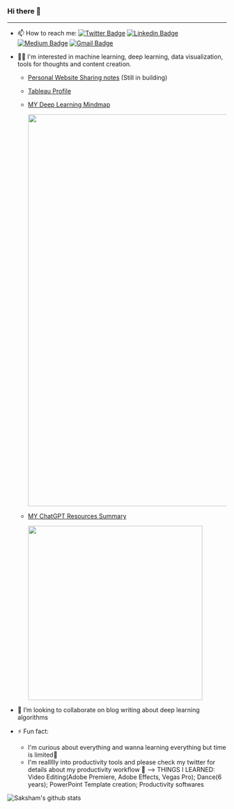 ### Hi there 👋
---
- 📫 How to reach me: 
[![Twitter Badge](https://img.shields.io/badge/-@Sue_sk79-1ca0f1?style=flat-square&labelColor=1ca0f1&logo=twitter&logoColor=white&link=https://twitter.com/Sue_sk79)](https://twitter.com/Sue_sk79) [![Linkedin Badge](https://img.shields.io/badge/-ShukangGuo-blue?style=flat-square&logo=Linkedin&logoColor=white&link=www.linkedin.com/in/shukang-guo/)](https://www.linkedin.com/in/shukang-guo/) [![Medium Badge](https://img.shields.io/badge/-@Sue-03a57a?style=flat-square&labelColor=000000&logo=Medium&link=https://medium.com/@sue.sk.guo/)](https://medium.com/@sue.sk.guo/)
[![Gmail Badge](https://img.shields.io/badge/-sue.sk.guo@gmail.com-c14438?style=flat-square&logo=Gmail&logoColor=white&link=mailto:sue.sk.guo@gmail.com)](mailto:sue.sk.guo@gmail.com)

- 👩‍💻 I'm interested in machine learning, deep learning, data visualization, tools for thoughts and content creation.
  - [Personal Website Sharing notes](https://suegk.github.io/) (Still in building)
  - [Tableau Profile](https://public.tableau.com/app/profile/sue.guo)
  - [MY Deep Learning Mindmap](https://bra.in/2j82rk)
    
    <img src="https://testksj.oss-cn-beijing.aliyuncs.com/uPic/dHYOh4.png" width="900">
    
  - [MY ChatGPT Resources Summary](https://bra.in/7jk4Jw)
  
    <img src="https://testksj.oss-cn-beijing.aliyuncs.com/uPic/bwmUea.png" width="400">
    
- 👯 I’m looking to collaborate on blog writing about deep learning algorithms

- ⚡ Fun fact: 
  - I'm curious about everything and wanna learning everything but time is limited🥲 
  - I'm reallllly into productivity tools and please check my twitter for details about my productivity workflow 🥳
--> THINGS I LEARNED: Video Editing(Adobe Premiere, Adobe Effects, Vegas Pro); Dance(6 years); PowerPoint Template creation; Productivity softwares 

![Saksham's github stats](https://github-readme-stats.vercel.app/api?username=SueGK&show_icons=true)
